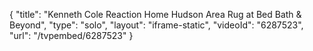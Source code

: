 {
    "title": "Kenneth Cole Reaction Home Hudson Area Rug at Bed Bath & Beyond",
    "type": "solo",
    "layout": "iframe-static",
    "videoId": "6287523",
    "url": "\/tvpembed\/6287523"
}